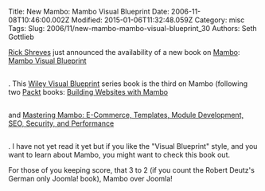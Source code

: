 Title: New Mambo: Mambo Visual Blueprint
Date: 2006-11-08T10:46:00.002Z
Modified: 2015-01-06T11:32:48.059Z
Category: misc
Tags: 
Slug: 2006/11/new-mambo-mambo-visual-blueprint_30
Authors: Seth Gottlieb

[Rick Shreves](http://www.ricshreves.net/) just announced the availability of a new book on [Mambo](http://www.mambo-foundation.org):  [Mambo Visual Blueprint](http://www.amazon.com/gp/redirect.html?ie=UTF8&amp;location=http%3A%2F%2Fwww.amazon.com%2FMambo-visual-blueprint-building-maintaining%2Fdp%2F0470040564%2Fsr%3D11-1%2Fqid%3D1163000482&amp;tag=contenthere-20&amp;linkCode=ur2&amp;camp=1789&amp;creative=9325)

<img alt="" border="0" height="1" src="http://www.assoc-amazon.com/e/ir?t=contenthere-20&amp;amp;l=ur2&amp;o=1" style="border: medium none  ! important; margin: 0px ! important;" width="1"/>

.    This [Wiley Visual Blueprint](http://www.wiley.com/WileyCDA/Section/id-291173.html) series book is the third on Mambo (following two [Packt](http://www.packtpub.com/) books: [Building Websites with Mambo](http://www.amazon.com/gp/redirect.html?ie=UTF8&amp;location=http%3A%2F%2Fwww.amazon.com%2FBuilding-Websites-Mambo-introductory-tutorial%2Fdp%2F1904811736%2Fsr%3D1-2%2Fqid%3D1163000732%3Fie%3DUTF8%26s%3Dbooks&amp;tag=contenthere-20&amp;linkCode=ur2&amp;camp=1789&amp;creative=9325)

<img alt="" border="0" height="1" src="http://www.assoc-amazon.com/e/ir?t=contenthere-20&amp;amp;l=ur2&amp;o=1" style="border: medium none  ! important; margin: 0px ! important;" width="1"/>

 and [Mastering Mambo: E-Commerce, Templates, Module Development, SEO, Security, and Performance](http://www.amazon.com/gp/redirect.html?ie=UTF8&amp;location=%2F%2Fwww.amazon.com%2Fgp%2Fredirect.html%3Fie%3DUTF8%26location%3Dhttp%253A%252F%252Fwww.amazon.com%252FBuilding-Websites-Mambo-introductory-tutorial%252Fdp%252F1904811736%252Fsr%253D1-2%252Fqid%253D1163000732%253Fie%253DUTF8%2526s%253Dbooks%26tag%3Dcontenthere-20%26linkCode%3Dur2%26camp%3D1789%26creative%3D9325%26%2334%3B%26%2362%3BBuilding%20Websites%20with%20Mambo%3C%2Fa%3E%26%2360%3Bimg%20src%3D%26%2334%3Bhttp%3A%2F%2Fwww.assoc-amazon.com%2Fe%2Fir%3Ft%3Dcontenthere-20%26amp%3Bl%3Dur2%26amp%3Bo%3D1%26%2334%3B%20width%3D%26%2334%3B1%26%2334%3B%20height%3D%26%2334%3B1%26%2334%3B%20border%3D%26%2334%3B0%26%2334%3B%20alt%3D%26%2334%3B%26%2334%3B%20style%3D%26%2334%3Bborder%3Anone%20%21important%3B%20margin%3A0px%20%21important%3B%26%2334%3B%20%2F%26%2362%3B&amp;tag=contenthere-20&amp;linkCode=ur2&amp;camp=1789&amp;creative=9325)

<img alt="" border="0" height="1" src="http://www.assoc-amazon.com/e/ir?t=contenthere-20&amp;amp;l=ur2&amp;o=1" style="border: medium none  ! important; margin: 0px ! important;" width="1"/>

.  I have not yet read it yet but if you like the "Visual Blueprint" style, and you want to learn about Mambo, you might want to check this book out.   
  
For those of you keeping score, that 3 to 2 (if you count the Robert Deutz's German only Joomla! book), Mambo over Joomla!
